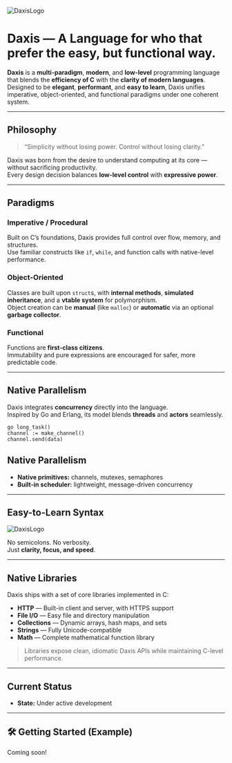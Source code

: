 ![DaxisLogo](https://i.ibb.co/Gfs5JV8z/daxis-2.png)

# Daxis — A Language for who that prefer the easy, but functional way.

**Daxis** is a **multi-paradigm**, **modern**, and **low-level** programming language that blends the **efficiency of C** with the **clarity of modern languages**.  
Designed to be **elegant**, **performant**, and **easy to learn**, Daxis unifies imperative, object-oriented, and functional paradigms under one coherent system.

---

## Philosophy

> “Simplicity without losing power. Control without losing clarity.”

Daxis was born from the desire to understand computing at its core — without sacrificing productivity.  
Every design decision balances **low-level control** with **expressive power**.

---

## Paradigms

###  Imperative / Procedural

Built on C’s foundations, Daxis provides full control over flow, memory, and structures.  
Use familiar constructs like `if`, `while`, and function calls with native-level performance.

###  Object-Oriented

Classes are built upon `struct`s, with **internal methods**, **simulated inheritance**, and a **vtable system** for polymorphism.  
Object creation can be **manual** (like `malloc`) or **automatic** via an optional **garbage collector**.

###  Functional

Functions are **first-class citizens**.  
Immutability and pure expressions are encouraged for safer, more predictable code.

---

##  Native Parallelism

Daxis integrates **concurrency** directly into the language.  
Inspired by Go and Erlang, its model blends **threads** and **actors** seamlessly.

```daxis
go long_task()
channel := make_channel()
channel.send(data)
```
## Native Parallelism

- **Native primitives:** channels, mutexes, semaphores  
- **Built-in scheduler:** lightweight, message-driven concurrency

---

## Easy-to-Learn Syntax

![DaxisLogo](https://i.ibb.co/C5nWHmNm/daxis-table.png) 

No semicolons. No verbosity.  
Just **clarity, focus, and speed**.

---

## Native Libraries

Daxis ships with a set of core libraries implemented in C:

- **HTTP** — Built-in client and server, with HTTPS support  
- **File I/O** — Easy file and directory manipulation  
- **Collections** — Dynamic arrays, hash maps, and sets  
- **Strings** — Fully Unicode-compatible  
- **Math** — Complete mathematical function library

> Libraries expose clean, idiomatic Daxis APIs while maintaining C-level performance.

---

## Current Status

- **State:** Under active development  
 

---

## 🛠️ Getting Started (Example)

Coming soon!
